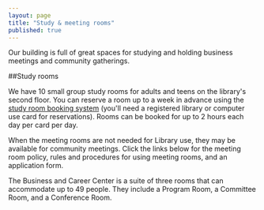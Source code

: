 ```yaml
---
layout: page
title: "Study & meeting rooms"
published: true
---
```


Our building is full of great spaces for studying and holding business meetings and community gatherings.

##Study rooms

We have 10 small group study rooms for adults and teens on the library's second floor. You can reserve a room up to a week in advance using the [study room booking system](http://events.skokielibrary.info/evanced/lib/roomrequest.asp?mm=1&libnum=2&allroomscheck=1) (you'll need a registered library or computer use card for reservations). Rooms can be booked for up to 2 hours each day per card per day. 

When the meeting rooms are not needed for Library use, they may be available for community meetings. Click the links below for the meeting room policy, rules and procedures for using meeting rooms, and an application form.

The Business and Career Center is a suite of three rooms that can accommodate up to 49 people. They include a Program Room, a Committee Room, and a Conference Room.